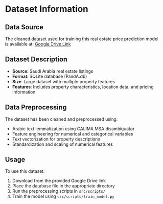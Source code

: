 # Dataset Information

## Data Source

The cleaned dataset used for training this real estate price prediction model is available at:
[Google Drive Link](https://drive.google.com/drive/folders/1PT3MuIW0eej5w4jTOENe_C3g1o3o7LdN)

## Dataset Description

- **Source**: Saudi Arabia real estate listings
- **Format**: SQLite database (PandA.db)
- **Size**: Large dataset with multiple property features
- **Features**: Includes property characteristics, location data, and pricing information

## Data Preprocessing

The dataset has been cleaned and preprocessed using:

- Arabic text lemmatization using CALIMA MSA disambiguator
- Feature engineering for numerical and categorical variables
- Text vectorization for property descriptions
- Standardization and scaling of numerical features

## Usage

To use this dataset:

1. Download from the provided Google Drive link
2. Place the database file in the appropriate directory
3. Run the preprocessing scripts in `src/scripts/`
4. Train the model using `src/scripts/train_model.py`
